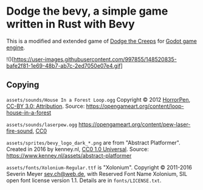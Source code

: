 # Dodge the bevy, a simple game written in Rust with Bevy

This is a modified and extended game of [Dodge the Creeps](https://github.com/godotengine/godot-demo-projects/tree/master/2d/dodge_the_creeps) for [Godot game engine](https://godotengine.org).

!()[https://user-images.githubusercontent.com/997855/148520835-bafe2f81-1e69-48b7-ab7c-2ed7050e07e4.gif]

## Copying

`assets/sounds/House In a Forest Loop.ogg` Copyright &copy; 2012 [HorrorPen](https://opengameart.org/users/horrorpen), [CC-BY 3.0: Attribution](http://creativecommons.org/licenses/by/3.0/). Source: https://opengameart.org/content/loop-house-in-a-forest

`assets/sounds/laserpew.ogg` https://opengameart.org/content/pew-laser-fire-sound, [CC0](http://creativecommons.org/publicdomain/zero/1.0/)

`assets/sprites/bevy_logo_dark_*.png` are from "Abstract Platformer". Created in 2016 by kenney.nl, [CC0 1.0 Universal](http://creativecommons.org/publicdomain/zero/1.0/). Source: https://www.kenney.nl/assets/abstract-platformer

`assets/fonts/Xolonium-Regular.ttf` is "Xolonium". Copyright &copy; 2011-2016 Severin Meyer <sev.ch@web.de>, with Reserved Font Name Xolonium, SIL open font license version 1.1. Details are in `fonts/LICENSE.txt`.

